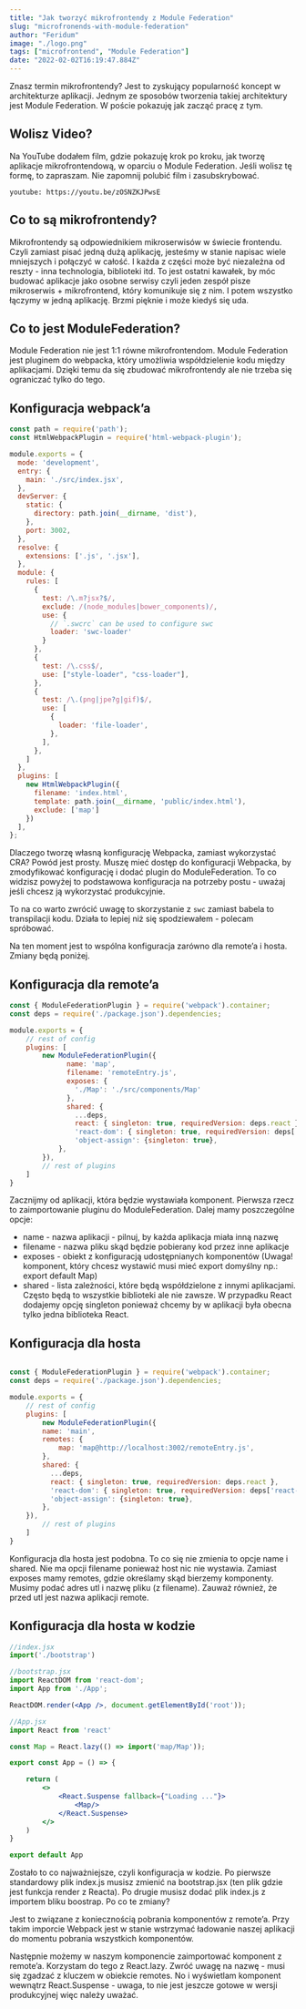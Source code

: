 ```yaml
---
title: "Jak tworzyć mikrofrontendy z Module Federation"
slug: "microfronends-with-module-federation"
author: "Feridum"
image: "./logo.png"
tags: ["microfrontend", "Module Federation"]
date: "2022-02-02T16:19:47.884Z"
---
```


Znasz termin mikrofrontendy? Jest to zyskujący popularność koncept w architekturze aplikacji. Jednym ze sposobów tworzenia takiej architektury jest Module Federation. W poście pokazuję jak zacząć pracę z tym.

<!--more-->

## Wolisz Video?

Na YouTube dodałem film, gdzie pokazuję krok po kroku, jak tworzę aplikacje mikrofrontendową, w oparciu o Module Federation. Jeśli wolisz tę formę, to zapraszam. Nie zapomnij polubić film i zasubskrybować.

`youtube: https://youtu.be/zOSNZKJPwsE`

## Co to są mikrofrontendy?

Mikrofrontendy są odpowiednikiem mikroserwisów w świecie frontendu. Czyli zamiast pisać jedną dużą aplikację, jesteśmy w stanie napisac wiele mniejszych i połączyć w całość. I każda z części może być niezależna od reszty - inna technologia, biblioteki itd. To jest ostatni kawałek, by móc budować aplikacje jako osobne serwisy czyli jeden zespół pisze mikroserwis + mikrofrontend, który komunikuje się z nim. I potem wszystko łączymy w jedną aplikację. Brzmi pięknie i może kiedyś się uda. 

## Co to jest ModuleFederation?

Module Federation nie jest 1:1 równe mikrofrontendom. Module Federation jest pluginem do webpacka, który umożliwia współdzielenie kodu między aplikacjami. Dzięki temu da się zbudować mikrofrontendy ale nie trzeba się ograniczać tylko do tego.

## Konfiguracja webpack’a

```jsx
const path = require('path');
const HtmlWebpackPlugin = require('html-webpack-plugin');

module.exports = {
  mode: 'development',
  entry: {
    main: './src/index.jsx',
  },
  devServer: {
    static: {
      directory: path.join(__dirname, 'dist'),
    },
    port: 3002,
  },
  resolve: {
    extensions: ['.js', '.jsx'],
  },
  module: {
    rules: [
      {
        test: /\.m?jsx?$/,
        exclude: /(node_modules|bower_components)/,
        use: {
          // `.swcrc` can be used to configure swc
          loader: 'swc-loader'
        }
      },
      {
        test: /\.css$/,
        use: ["style-loader", "css-loader"],
      },
      {
        test: /\.(png|jpe?g|gif)$/,
        use: [
          {
            loader: 'file-loader',
          },
        ],
      },
    ]
  },
  plugins: [
    new HtmlWebpackPlugin({
      filename: 'index.html',
      template: path.join(__dirname, 'public/index.html'),
      exclude: ['map']
    })
  ],
};
```

Dlaczego tworzę własną konfigurację Webpacka, zamiast wykorzystać CRA? Powód jest prosty. Muszę mieć dostęp do konfiguracji Webpacka, by zmodyfikować konfigurację i dodać plugin do ModuleFederation. To co widzisz powyżej to podstawowa konfiguracja na potrzeby postu - uważaj jeśli chcesz ją wykorzystać produkcyjnie.

To na co warto zwrócić uwagę to skorzystanie z `swc` zamiast babela to transpilacji kodu. Działa to lepiej niż się spodziewałem - polecam spróbować.

Na ten moment jest to wspólna konfiguracja zarówno dla remote’a i hosta. Zmiany będą poniżej.

## Konfiguracja dla remote’a

```jsx
const { ModuleFederationPlugin } = require('webpack').container;
const deps = require('./package.json').dependencies;

module.exports = {
	// rest of config
	plugins: [
		new ModuleFederationPlugin({
		      name: 'map',
		      filename: 'remoteEntry.js',
		      exposes: {
		        './Map': './src/components/Map'
		      },
		      shared: {
		        ...deps,
		        react: { singleton: true, requiredVersion: deps.react },
		        'react-dom': { singleton: true, requiredVersion: deps['react-dom'] },
		        'object-assign': {singleton: true},
		    },
		}),
		// rest of plugins
	]
}
```

Zacznijmy od aplikacji, która będzie wystawiała komponent. Pierwsza rzecz to zaimportowanie pluginu do ModuleFederation. Dalej mamy poszczególne opcje:

- name - nazwa aplikacji - pilnuj, by każda aplikacja miała inną nazwę
- filename - nazwa pliku skąd będzie pobierany kod przez inne aplikacje
- exposes - obiekt z konfiguracją udostępnianych komponentów (Uwaga! komponent, który chcesz wystawić musi mieć export domyślny np.: export default Map)
- shared - lista zależności, które będą współdzielone z innymi aplikacjami. Często będą to wszystkie biblioteki ale nie zawsze. W przypadku React dodajemy opcję singleton ponieważ chcemy by w aplikacji była obecna tylko jedna biblioteka React.

## Konfiguracja dla hosta

```jsx

const { ModuleFederationPlugin } = require('webpack').container;
const deps = require('./package.json').dependencies;

module.exports = {
	// rest of config
	plugins: [
		new ModuleFederationPlugin({
        name: 'main',
        remotes: {
            map: 'map@http://localhost:3002/remoteEntry.js',
        },
        shared: {
          ...deps,
          react: { singleton: true, requiredVersion: deps.react },
          'react-dom': { singleton: true, requiredVersion: deps['react-dom'] },
          'object-assign': {singleton: true},
        },
    }),
		// rest of plugins
	]
}
```

Konfiguracja dla hosta jest podobna. To co się nie zmienia to opcje name i shared. Nie ma opcji filename ponieważ host nic nie wystawia. Zamiast exposes mamy remotes, gdzie określamy skąd bierzemy komponenty. Musimy podać adres utl i nazwę pliku (z filename). Zauważ również, że przed utl jest nazwa aplikacji remote.

## Konfiguracja dla hosta w kodzie

```jsx
//index.jsx
import('./bootstrap')

//bootstrap.jsx
import ReactDOM from 'react-dom';
import App from './App';

ReactDOM.render(<App />, document.getElementById('root'));

//App.jsx
import React from 'react'

const Map = React.lazy(() => import('map/Map'));

export const App = () => {

    return (
        <>
            <React.Suspense fallback={"Loading ..."}>
                <Map/>
            </React.Suspense>
        </>
    )
}

export default App
```

Zostało to co najważniejsze, czyli konfiguracja w kodzie. Po pierwsze standardowy plik index.js musisz zmienić na bootstrap.jsx (ten plik gdzie jest funkcja render z Reacta). Po drugie musisz dodać plik index.js z importem bliku boostrap. Po co te zmiany?

Jest to związane z koniecznością pobrania komponentów z remote’a. Przy takim imporcie Webpack jest w stanie wstrzymać ładowanie naszej aplikacji do momentu pobrania wszystkich komponentów.

Następnie możemy w naszym komponencie zaimportować komponent z remote’a. Korzystam do tego z React.lazy. Zwróć uwagę na nazwę - musi się zgadzać z kluczem w obiekcie remotes. No i wyświetlam komponent wewnątrz React.Suspense - uwaga, to nie jest jeszcze gotowe w wersji produkcyjnej więc należy uważać.
